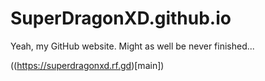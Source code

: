 # SuperDragonXD.github.io
Yeah, my GitHub website. Might as well be never finished...

((https://superdragonxd.rf.gd)[main])
